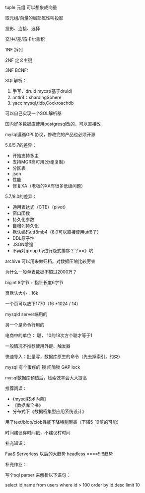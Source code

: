 tuple 元组  可以想象成向量

取元组/向量的局部属性叫投影

投影、连接、选择

交/并/差/笛卡尔乘积

1NF 拆列

2NF 定义主键

3NF BCNF:

SQL解析：

1. 手写，druid mycat(基于druid)
2. antlr4：shardingSphere
3. yacc:mysql,tidb,Cockroachdb

可以自己实现一个SQL解析器

国内好多数据库使用postgresql改的，可以直接改

mysql遵循GPL协议，修改完的产品也必须开源

5.6/5.7的差异：

- 开始支持多主
- 支持MGR高可用(分组复制)
- 分区表
- json
- 性能
- 修复XA（老板的XA有很多低级问题）

5.7/8.0的差异：

- 通用表达式（CTE）（pivot）
- 窗口函数
- 持久化参数
- 自增列持久化
- 默认编码utf8mb4（8.0可以直接使用utf8了）
- DDL原子性
- JSON增强
- 不再对group by进行隐式排序？？==》坑

archive 可以用来做归档，对数据压缩比较厉害

为什么一般单表数据不超过2000万？

bigint 8字节 + 指针长度6字节

页默认大小：16k

一个页可以放下1770（16 *1024 / 14）

mysqld server端用的

另一个是命令行用的

电商中的单位：  聪， 10的18次方个聪才等于1 

一般情况不推荐使用外键、触发器

快速导入：批量写，数据库原生的命令（先去掉索引，约束）



mysql 有个蛋疼的 锁 间隙锁 GAP lock









mysql数据库预热后，检索效率会大大提高

推荐阅读：

- 《mysql技术内幕》
- 《数据库全书》
- 分布式下《数据密集型应用系统设计》

用了text/blob/clob性能下降特别厉害（下降5-10倍的可能）



时间建议存时间戳，不建议村时间

补充知识：

FaaS Serverless  以后的大趋势  headless ====!!!!!趋势

补充作业：

写个sql parser 来解析以下语句：

select id,name from users where id > 100 order by id desc limit 10